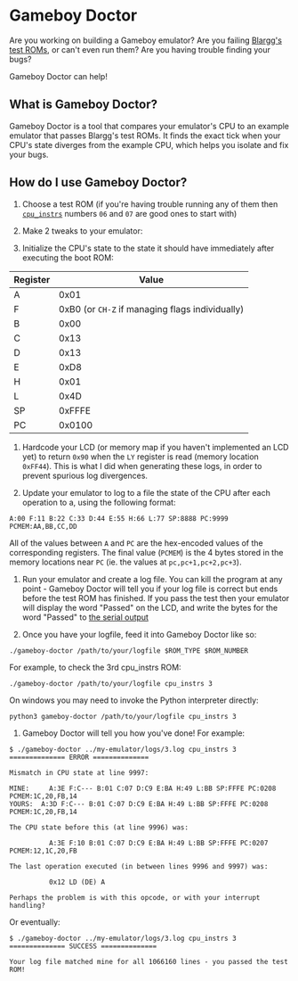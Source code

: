 # Gameboy Doctor

Are you working on building a Gameboy emulator? Are you failing [Blargg's test ROMs](TODO), or can't even run them? Are you having trouble finding your bugs?

Gameboy Doctor can help!

## What is Gameboy Doctor?

Gameboy Doctor is a tool that compares your emulator's CPU to an example emulator that passes Blargg's test ROMs. It finds the exact tick when your CPU's state diverges from the example CPU, which helps you isolate and fix your bugs.

## How do I use Gameboy Doctor?

1. Choose a test ROM (if you're having trouble running any of them then [`cpu_instrs`](TODO) numbers `06` and `07` are good ones to start with)
1. Make 2 tweaks to your emulator:

1. Initialize the CPU's state to the state it should have immediately after executing the boot ROM:

| Register | Value |
| ----------- | ----------- |
|A|0x01|
|F|0xB0 (or `CH-Z` if managing flags individually)|
|B|0x00|
|C|0x13|
|D|0x13|
|E|0xD8|
|H|0x01|
|L|0x4D|
|SP|0xFFFE|
|PC|0x0100|

1. Hardcode your LCD (or memory map if you haven't implemented an LCD yet) to return `0x90` when the `LY` register is read (memory location `0xFF44`). This is what I did when generating these logs, in order to prevent spurious log divergences.

1. Update your emulator to log to a file the state of the CPU after each operation to a, using the following format:

```
A:00 F:11 B:22 C:33 D:44 E:55 H:66 L:77 SP:8888 PC:9999 PCMEM:AA,BB,CC,DD
```

All of the values between `A` and `PC` are the hex-encoded values of the corresponding registers. The final value (`PCMEM`) is the 4 bytes stored in the memory locations near `PC` (ie. the values at `pc,pc+1,pc+2,pc+3`).

1. Run your emulator and create a log file. You can kill the program at any point - Gameboy Doctor will tell you if your log file is correct but ends before the test ROM has finished. If you pass the test then your emulator will display the word "Passed" on the LCD, and write the bytes for the word "Passed" to [the serial output](TODO)

1. Once you have your logfile, feed it into Gameboy Doctor like so:

```
./gameboy-doctor /path/to/your/logfile $ROM_TYPE $ROM_NUMBER
```

For example, to check the 3rd cpu_instrs ROM:

```
./gameboy-doctor /path/to/your/logfile cpu_instrs 3
```

On windows you may need to invoke the Python interpreter directly:

```
python3 gameboy-doctor /path/to/your/logfile cpu_instrs 3
```

1. Gameboy Doctor will tell you how you've done! For example:

```
$ ./gameboy-doctor ../my-emulator/logs/3.log cpu_instrs 3
============== ERROR ==============

Mismatch in CPU state at line 9997:

MINE:	  A:3E F:C--- B:01 C:07 D:C9 E:BA H:49 L:BB SP:FFFE PC:0208 PCMEM:1C,20,FB,14
YOURS:	A:3D F:C--- B:01 C:07 D:C9 E:BA H:49 L:BB SP:FFFE PC:0208 PCMEM:1C,20,FB,14

The CPU state before this (at line 9996) was:

	      A:3E F:10 B:01 C:07 D:C9 E:BA H:49 L:BB SP:FFFE PC:0207 PCMEM:12,1C,20,FB

The last operation executed (in between lines 9996 and 9997) was:

	      0x12 LD (DE) A

Perhaps the problem is with this opcode, or with your interrupt handling?
```

Or eventually:

```
$ ./gameboy-doctor ../my-emulator/logs/3.log cpu_instrs 3
============== SUCCESS ==============

Your log file matched mine for all 1066160 lines - you passed the test ROM!
```

